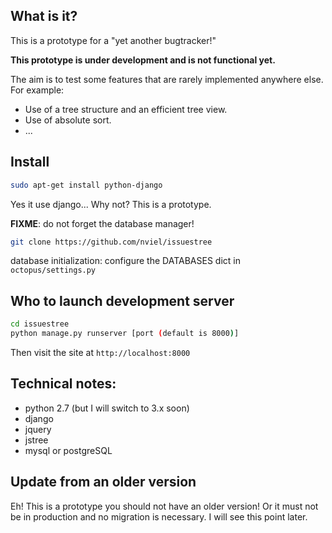 ## What is it?

This is a prototype for a "yet another bugtracker!"

**This prototype is under development and is not functional yet.**

The aim is to test some features that  are rarely implemented anywhere else. For example:
* Use of a tree structure and an efficient tree view.
* Use of absolute sort.
* ...


## Install
```bash
sudo apt-get install python-django
```
Yes it use django... Why not? This is a prototype.

**FIXME**: do not forget the database manager!


```bash
git clone https://github.com/nviel/issuestree
```

database initialization:
configure the DATABASES dict in `octopus/settings.py`


## Who to launch development server
```bash
cd issuestree
python manage.py runserver [port (default is 8000)]
```

Then visit the site at `http://localhost:8000`

## Technical notes:
* python 2.7 (but I will switch to 3.x soon)
* django 
* jquery
* jstree
* mysql or postgreSQL


## Update from an older version
Eh! This is a prototype you should not have an older version! Or it must not be in production and no migration is necessary.
I will see this point later.
